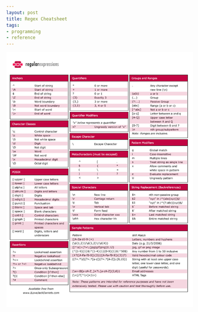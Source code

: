 ```yaml
---
layout: post
title: Regex Cheatsheet
tags:
- programming
- reference
---
```


![Regular Expressions Cheatsheet](/images/regular_expressions_cheat_sheet.png)

